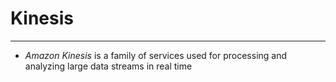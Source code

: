 # Kinesis

---

- *Amazon Kinesis* is a family of services used for processing and analyzing large data streams in real time
